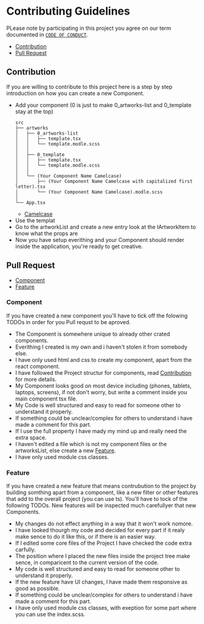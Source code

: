 # Contributing Guidelines
PLease note by participating in this project you agree on our term documented in [`CODE OF CONDUCT`](CODE_OF_CONDUCT.md).

- [Contribution](#contribution)
- [Pull Request](#pull_request)

## Contribution
If you are willing to contribute to this project here is a step by step introduction on how you can create a new Component.

- Add your component (0 is just to make 0_artworks-list and 0_template stay at the top)
  ```
  src
  ├── artworks
  │   ├── 0_artworks-list
  │   │   ├── template.tsx
  │   │   └── template.modle.scss
  │   │
  │   ├── 0_template
  │   │   ├── template.tsx
  │   │   └── template.modle.scss
  │   │
  │   └── (Your Component Name Camelcase)
  │       ├── (Your Component Name Camelcase with capitalized first letter).tsx
  │       └── (Your Component Name Camelcase).modle.scss
  │
  └── App.tsx
  ```
  - [Camelcase](https://developer.mozilla.org/en-US/docs/Glossary/Camel_case)
- Use the templat
- Go to the artworkList and create a new entry look at the IArtworkItem to know what the props are
- Now you have setup everithing and your Component should render inside the application, you're ready to get creative.

## Pull Request
- [Component](#component)
- [Feature](#feature)

### Component
If you have created a new component you'll have to tick off the folowing TODOs in order for you Pull requst to be aproved.

- The Component is somewhere unique to already other crated components.
- Everithing I created is my own and i haven't stolen it from somebody else.
- I have only used html and css to create my component, apart from the react component.
- I have followed the Project structur for components, read [Contribution](#contribution) for more details.
- My Component looks good on most device including (phones, tablets, laptops, screens), if not don't worry, but write a comment inside you main component tsx file.
- My Code is well structured and easy to read for someone other to understand it properly.
- If something could be unclear/complex for others to understand i have made a comment for this part.
- If I use the full property I have mady my mind up and really need the extra space.
- I haven't edited a file which is not my component files or the artworksList, else create a new [Feature](#feature).
- I have only used module css classes.

### Feature
If you have created a new feature that means contrubution to the project by building somthing apart from a component, 
like a new filter or other features that add to the overall project (you can use ts). You'll have to tock of the following TODOs.
New features will be inspected much carefullyer that new Components.

- My changes do not effect anything in a way that it won't work nomore.
- I have looked thourgh my code and decided for every part if it realy make sence to do it like this, or if there is an easier way.
- If I edited some core files of the Project I have checked the code extra carfully.
- The position where I placed the new files inside the project tree make sence, in comparicent to the current version of the code.
- My code is well structured and easy to read for someone other to understand it properly.
- If the new feature have UI changes, I have made them responsive as good as possible.
- If something could be unclear/complex for others to understand i have made a comment for this part.
- I have only used module css classes, with exeption for some part where you can use the index.scss.
